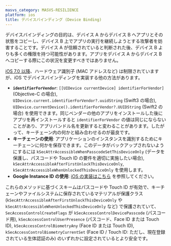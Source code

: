 ```yaml
---
masvs_category: MASVS-RESILIENCE
platform: ios
title: デバイスバインディング (Device Binding)
---
```


デバイスバインディングの目的は、デバイス A からデバイス B へアプリとその状態をコピーし、デバイス B 上でアプリの実行を継続しようとする攻撃者を妨害することです。デバイス A が信頼されていると判断された後、デバイス B よりも多くの権限を持つ可能性があります。アプリをデバイス A からデバイス B へコピーする際にこの状況を変更すべきではありません。

[iOS 7.0 以降](https://developer.apple.com/library/content/releasenotes/General/RN-iOSSDK-7.0/index.html "iOS 7 release notes")、ハードウェア識別子 (MAC アドレスなど) は制限されていますが、iOS でデバイスバインディングを実装する他の方法があります。

- **`identifierForVendor`**: `[[UIDevice currentDevice] identifierForVendor]` (Objective-C の場合), `UIDevice.current.identifierForVendor?.uuidString` (Swift3 の場合), `UIDevice.currentDevice().identifierForVendor?.UUIDString` (Swift2 の場合) を使用できます。同じベンダーの他のアプリをインストールした後にアプリを再インストールすると `identifierForVendor` の値は同じにならないことがあり、アプリバンドル名を更新すると変わることがあります。したがって、キーチェーン内の何かと組み合わせるのが最良です。
- **キーチェーンの使用**: アプリケーションのインスタンスを識別するためにキーチェーンに何かを保存できます。このデータがバックアップされないようにするには `kSecAttrAccessibleWhenPasscodeSetThisDeviceOnly` (データを保護し、パスコードや Touch ID の要件を適切に実施したい場合), `kSecAttrAccessibleAfterFirstUnlockThisDeviceOnly`, `kSecAttrAccessibleWhenUnlockedThisDeviceOnly` を使用します。
- **Google Instance ID の使用**: [iOS の実装はこちら](https://developers.google.com/instance-id/guides/ios-implementation "iOS implementation Google Instance ID") を参照してください。

これらのメソッドに基づくスキームはパスコードや Touch ID が有効で、キーチェーンやファイルシステムに保存されているマテリアルが保護クラス (`kSecAttrAccessibleAfterFirstUnlockThisDeviceOnly` や `kSecAttrAccessibleWhenUnlockedThisDeviceOnly` など) で保護されていて、 `SecAccessControlCreateFlags` が `kSecAccessControlDevicePasscode` (パスコード用), `kSecAccessControlUserPresence` (パスコード、Face ID または Touch ID), `kSecAccessControlBiometryAny` (Face ID または Touch ID), `kSecAccessControlBiometryCurrentSet` (Face ID / Touch ID: ただし、現在登録されている生体認証のみ) のいずれかに設定されているとより安全です。
